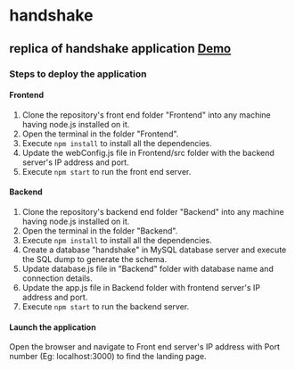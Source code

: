 # handshake
## replica of handshake application [Demo](https://drive.google.com/file/d/1YDur4vIXpiGaz_6mSGRwEGS08EfwalG-/view?usp=sharing)
### Steps to deploy the application
#### Frontend
1. Clone the repository's front end folder "Frontend" into any machine having node.js installed on it.
2. Open the terminal in the folder "Frontend".
3. Execute `npm install` to install all the dependencies.
4. Update the webConfig.js file in Frontend/src folder with the backend server's IP address and port.
5. Execute `npm start` to run the front end server.
#### Backend
1. Clone the repository's backend end folder "Backend" into any machine having node.js installed on it.
2. Open the terminal in the folder "Backend".
3. Execute `npm install` to install all the dependencies.
4. Create a database "handshake" in MySQL database server and execute the SQL dump to generate the schema.
5. Update database.js file in "Backend" folder with database name and connection details.
6. Update the app.js file in Backend folder with frontend server's IP address and port.
7. Execute `npm start` to run the backend server.
#### Launch the application
Open the browser and navigate to Front end server's IP address with Port number (Eg: localhost:3000) to find the landing page.

